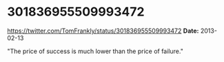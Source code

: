 # 301836955509993472
https://twitter.com/TomFrankly/status/301836955509993472
**Date:** 2013-02-13

"The price of success is much lower than the price of failure."
